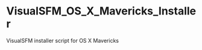 VisualSFM_OS_X_Mavericks_Installer
==================================

VisualSFM installer script for OS X Mavericks
